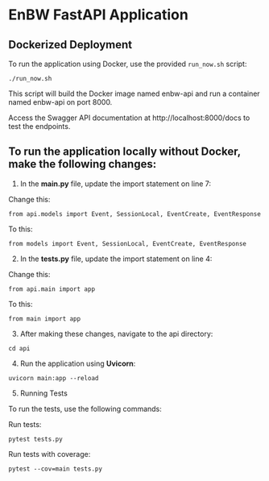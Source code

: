 # EnBW FastAPI Application

## Dockerized Deployment 

To run the application using Docker, use the provided `run_now.sh` script:

 `./run_now.sh`

This script will build the Docker image named enbw-api and run a container named enbw-api on port 8000.

Access the Swagger API documentation at http://localhost:8000/docs to test the endpoints.

## To run the application locally without Docker, make the following changes:

1) In the **main.py** file, update the import statement on line 7:

Change this:

`from api.models import Event, SessionLocal, EventCreate, EventResponse`

To this:

`from models import Event, SessionLocal, EventCreate, EventResponse`

2) In the **tests.py** file, update the import statement on line 4:

Change this:

`from api.main import app`

To this:

`from main import app`

3) After making these changes, navigate to the api directory:

`cd api`

4) Run the application using **Uvicorn**:

`uvicorn main:app --reload`

5) Running Tests

To run the tests, use the following commands:

Run tests:

`pytest tests.py`

Run tests with coverage:

`pytest --cov=main tests.py`





